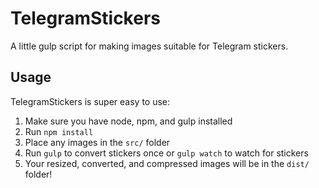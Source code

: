 # TelegramStickers
A little gulp script for making images suitable for Telegram stickers.

## Usage
TelegramStickers is super easy to use:

1. Make sure you have node, npm, and gulp installed
2. Run ```npm install```
3. Place any images in the ```src/``` folder
4. Run ```gulp``` to convert stickers once or ```gulp watch``` to watch for stickers
5. Your resized, converted, and compressed images will be in the ```dist/``` folder!